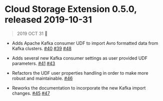 # Cloud Storage Extension 0.5.0, released 2019-10-31

> 2019 OCT 31 :jack_o_lantern:

* Adds Apache Kafka consumer UDF to import Avro formatted data from Kafka
  clusters. [#40](https://github.com/exasol/cloud-storage-extension/issues/40)
  [#39](https://github.com/exasol/cloud-storage-extension/pull/39)
  [#48](https://github.com/exasol/cloud-storage-extension/pull/48)

* Adds several new Kafka consumer settings as user provided UDF parameters.
  [#41](https://github.com/exasol/cloud-storage-extension/issues/41)
  [#43](https://github.com/exasol/cloud-storage-extension/pull/43)

* Refactors the UDF user properties handling in order to make more robust and
  maintainable. [#46](https://github.com/exasol/cloud-storage-extension/pull/46)

* Reworks the documentation to incorporate the new Kafka import changes.
  [#45](https://github.com/exasol/cloud-storage-extension/issues/45)
  [#47](https://github.com/exasol/cloud-storage-extension/pull/47)
